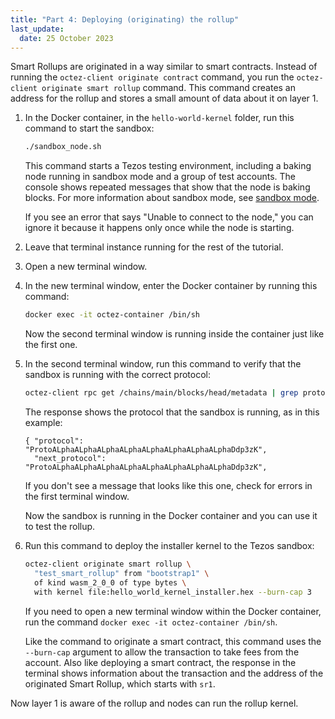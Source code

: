 ```yaml
---
title: "Part 4: Deploying (originating) the rollup"
last_update:
  date: 25 October 2023
---
```


Smart Rollups are originated in a way similar to smart contracts.
Instead of running the `octez-client originate contract` command, you run the `octez-client originate smart rollup` command.
This command creates an address for the rollup and stores a small amount of data about it on layer 1.

1. In the Docker container, in the `hello-world-kernel` folder, run this command to start the sandbox:

   ```bash
   ./sandbox_node.sh
   ```

   This command starts a Tezos testing environment, including a baking node running in sandbox mode and a group of test accounts.
   The console shows repeated messages that show that the node is baking blocks.
   For more information about sandbox mode, see [sandbox mode](https://tezos.gitlab.io/user/sandbox.html).

   If you see an error that says "Unable to connect to the node," you can ignore it because it happens only once while the node is starting.

1. Leave that terminal instance running for the rest of the tutorial.

1. Open a new terminal window.

1. In the new terminal window, enter the Docker container by running this command:

   ```bash
   docker exec -it octez-container /bin/sh
   ```

   Now the second terminal window is running inside the container just like the first one.

1. In the second terminal window, run this command to verify that the sandbox is running with the correct protocol:

   ```bash
   octez-client rpc get /chains/main/blocks/head/metadata | grep protocol
   ```

   The response shows the protocol that the sandbox is running, as in this example:

   ```
   { "protocol": "ProtoALphaALphaALphaALphaALphaALphaALphaALphaDdp3zK",
     "next_protocol": "ProtoALphaALphaALphaALphaALphaALphaALphaALphaDdp3zK",
   ```

   If you don't see a message that looks like this one, check for errors in the first terminal window.

   Now the sandbox is running in the Docker container and you can use it to test the rollup.

1. Run this command to deploy the installer kernel to the Tezos sandbox:

   ```bash
   octez-client originate smart rollup \
     "test_smart_rollup" from "bootstrap1" \
     of kind wasm_2_0_0 of type bytes \
     with kernel file:hello_world_kernel_installer.hex --burn-cap 3
   ```

   If you need to open a new terminal window within the Docker container, run the command `docker exec -it octez-container /bin/sh`.

   Like the command to originate a smart contract, this command uses the `--burn-cap` argument to allow the transaction to take fees from the account.
   Also like deploying a smart contract, the response in the terminal shows information about the transaction and the address of the originated Smart Rollup, which starts with `sr1`.

Now layer 1 is aware of the rollup and nodes can run the rollup kernel.
